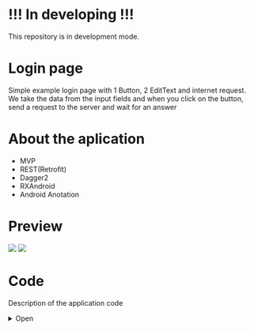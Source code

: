 # !!! In developing !!!
This repository is in development mode.

# Login page
Simple example login page with 1 Button, 2 EditText and internet request. 
We take the data from the input fields and when you click on the button, send a request to the server and wait for an answer

# About the aplication
 - MVP
 - REST(Retrofit)
 - Dagger2
 - RXAndroid
 - Android Anotation

# Preview
![](http://media.giphy.com/media/5b9xDSw5DBiGBGwRak/giphy.gif) ![](http://media.giphy.com/media/4VXZfmSXGJAiC3wsZb/giphy.gif)

# Code
Description of the application code
<details><summary>Open</summary>
<p>

## Manifest
In the [`Manifest`](https://github.com/GssGuru/Login-Normal/blob/master/app/src/main/AndroidManifest.xml) add permission on the Internet and initialize MyApp.class. Read the comments in the code

## gradle
In the [`gradle`](https://github.com/GssGuru/Login-Normal/blob/master/app/build.gradle) add only dependencies on the Internet, ButterKnife , Moxy(MVP) and library for work with image. Read the comments in the code

## Aplication code
[`Aplication code`](https://github.com/GssGuru/Login-Normal/tree/master/app/src/main/java/gss/guru/loginnormal) - is the code with the mechanics of the application.
Carefully read the code comments.

To make our code more flexible we apply the MVP architectural pattern. Divide application into parts:
- [`model`](https://github.com/GssGuru/Login-Normal/tree/master/app/src/main/java/gss/guru/loginnormal/model) - here we will work with the business logic of the application
- [`ui`](https://github.com/GssGuru/Login-Normal/tree/master/app/src/main/java/gss/guru/loginnormal/ui) - here we will work with the UI "View-Presenter"
- [`utils`](https://github.com/GssGuru/Login-Normal/tree/master/app/src/main/java/gss/guru/loginnormal/utils) - here we will store our utilities
- [`MyApp.class`](https://github.com/GssGuru/Login-Normal/blob/master/app/src/main/java/gss/guru/loginnormal/MyApp.java) - root class in the application. Used for various flexible solutions and getting the context and any place of application

Package [`model`](https://github.com/GssGuru/Login-Normal/tree/master/app/src/main/java/gss/guru/loginnormal/model). Divide package into parts:
- [`interactors`](https://github.com/GssGuru/Login-Normal/tree/master/app/src/main/java/gss/guru/loginnormal/model/interactors) - Here we will work with entities.
- [`repositories`](https://github.com/GssGuru/Login-Normal/tree/master/app/src/main/java/gss/guru/loginnormal/model/repository) - here we work only with data. We take and place them in the database, internal storage or work with Internet requests

Package [`https://github.com/GssGuru/Login-Normal/tree/master/app/src/main/java/gss/guru/loginnormal/ui`](httpl). Divide package into parts:
- [`login`](https://github.com/GssGuru/Login-Normal/tree/master/app/src/main/java/gss/guru/loginnormal/ui/login)
- [`utils`](https://github.com/GssGuru/Login-Normal/tree/master/app/src/main/java/gss/guru/loginnormal/ui/utils) - our utilities that only work with UI elements
- [`BaseView.java`](https://github.com/GssGuru/Login-Normal/blob/master/app/src/main/java/gss/guru/loginnormal/ui/BaseView.java) - our utilities that only work with UI elements

Package [`login`](https://github.com/GssGuru/Login-Normal/tree/master/app/src/main/java/gss/guru/loginnormal/ui/login). Divide package into parts:
- [`LoginActivity.java`](https://github.com/GssGuru/Login-Normal/blob/master/app/src/main/java/gss/guru/loginnormal/ui/login/LoginActivity.java)
- [`LoginActivityPresenter.java`](https://github.com/GssGuru/Login-Normal/blob/master/app/src/main/java/gss/guru/loginnormal/ui/login/LoginPresenter.java)
- [`LoginActivityView.java`](https://github.com/GssGuru/Login-Normal/blob/master/app/src/main/java/gss/guru/loginnormal/ui/login/LoginPresenterView.java)

## Resources code
[`Res folder.`](https://github.com/GssGuru/Login-Normal/tree/master/app/src/main/res) Change only Application Name

</p>
</details>

